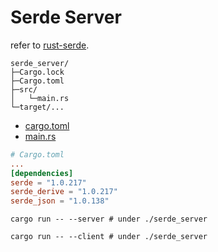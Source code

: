 # Serde Server
refer to [rust-serde](../../Framework_Practise/serde_practise/readme.md).
```plain
serde_server/
├─Cargo.lock
├─Cargo.toml
├─src/
│   └─main.rs
└─target/...
```
- [cargo.toml](./Cargo.toml)
- [main.rs](./src/main.rs)
```toml
# Cargo.toml
...
[dependencies]
serde = "1.0.217"
serde_derive = "1.0.217"
serde_json = "1.0.138"
```
```shell
cargo run -- --server # under ./serde_server
```
```shell
cargo run -- --client # under ./serde_server
```